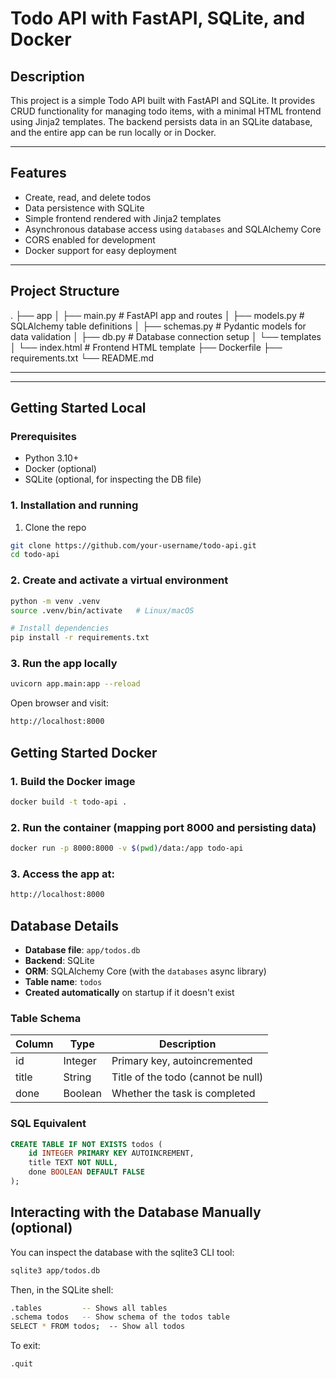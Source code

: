 # Todo API with FastAPI, SQLite, and Docker

## Description

This project is a simple Todo API built with FastAPI and SQLite. It provides CRUD functionality for managing todo items, with a minimal HTML frontend using Jinja2 templates. The backend persists data in an SQLite database, and the entire app can be run locally or in Docker.

---

## Features

- Create, read, and delete todos
- Data persistence with SQLite
- Simple frontend rendered with Jinja2 templates
- Asynchronous database access using `databases` and SQLAlchemy Core
- CORS enabled for development
- Docker support for easy deployment

---

## Project Structure

.
├── app
│ ├── main.py # FastAPI app and routes
│ ├── models.py # SQLAlchemy table definitions
│ ├── schemas.py # Pydantic models for data validation
│ ├── db.py # Database connection setup
│ └── templates
│ └── index.html # Frontend HTML template
├── Dockerfile
├── requirements.txt
└── README.md

---

---

## Getting Started Local

### Prerequisites

- Python 3.10+
- Docker (optional)
- SQLite (optional, for inspecting the DB file)

### 1. Installation and running

1. Clone the repo

```bash
git clone https://github.com/your-username/todo-api.git
cd todo-api
```

### 2. Create and activate a virtual environment

```bash
python -m venv .venv
source .venv/bin/activate   # Linux/macOS

# Install dependencies
pip install -r requirements.txt
```

### 3. Run the app locally

```bash
uvicorn app.main:app --reload
```

Open browser and visit:

```bash
http://localhost:8000
```

## Getting Started Docker

### 1. Build the Docker image

```bash
docker build -t todo-api .
```

### 2. Run the container (mapping port 8000 and persisting data)

```bash
docker run -p 8000:8000 -v $(pwd)/data:/app todo-api
```

### 3. Access the app at:

```bash
http://localhost:8000
```

## Database Details

- **Database file**: `app/todos.db`
- **Backend**: SQLite
- **ORM**: SQLAlchemy Core (with the `databases` async library)
- **Table name**: `todos`
- **Created automatically** on startup if it doesn't exist

### Table Schema

| Column | Type    | Description                        |
|--------|---------|------------------------------------|
| id     | Integer | Primary key, autoincremented       |
| title  | String  | Title of the todo (cannot be null) |
| done   | Boolean | Whether the task is completed      |

### SQL Equivalent

```sql
CREATE TABLE IF NOT EXISTS todos (
    id INTEGER PRIMARY KEY AUTOINCREMENT,
    title TEXT NOT NULL,
    done BOOLEAN DEFAULT FALSE
);
```

## Interacting with the Database Manually (optional)

You can inspect the database with the sqlite3 CLI tool:

```bash
sqlite3 app/todos.db
```

Then, in the SQLite shell:
```bash
.tables         -- Shows all tables
.schema todos   -- Show schema of the todos table
SELECT * FROM todos;  -- Show all todos
```

To exit:
```bash
.quit
```
